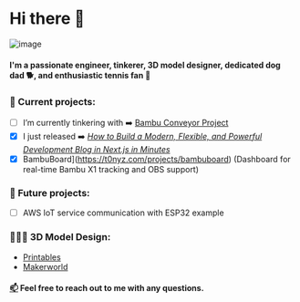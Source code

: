 # Hi there 👋 
![image](https://komarev.com/ghpvc/?username=T0NYZ0&style=flat-square")
#### I'm a passionate engineer, tinkerer, 3D model designer, dedicated dog dad 🐕, and enthusiastic tennis fan 🎾


### 🚀 Current projects:

- [ ] I’m currently tinkering with ➡️ [Bambu Conveyor Project](https://t0nyz.com/projects/bambuconveyor)
- [x] I just released ➡️ *[How to Build a Modern, Flexible, and Powerful Development Blog in Next.js in Minutes](https://t0nyz.com/projects/nextjsblog)*
- [x] BambuBoard](https://t0nyz.com/projects/bambuboard) (Dashboard for real-time Bambu X1 tracking and OBS support)

### 🔮 Future projects:
- [ ] AWS IoT service communication with ESP32 example


### 👨🏻‍🔬 3D Model Design:
- [Printables](https://www.printables.com/@tonyz)
- [Makerworld](https://makerworld.com/en/@t0nyz)


#### [📫](mailto:tonyz@outlook.com) Feel free to reach out to me with any questions. 

